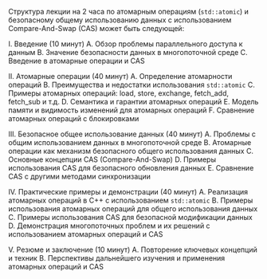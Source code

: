 Структура лекции на 2 часа по атомарным операциям (`std::atomic`) и безопасному общему использованию данных с использованием Compare-And-Swap (CAS) может быть следующей:

I. Введение (10 минут)
   A. Обзор проблемы параллельного доступа к данным
   B. Значение безопасности данных в многопоточной среде
   C. Введение в атомарные операции и CAS

II. Атомарные операции (40 минут)
    A. Определение атомарности операций
    B. Преимущества и недостатки использования `std::atomic`
    C. Примеры атомарных операций: load, store, exchange, fetch_add, fetch_sub и т.д.
    D. Семантика и гарантии атомарных операций
    E. Модель памяти и видимость изменений для атомарных операций
    F. Сравнение атомарных операций с блокировками

III. Безопасное общее использование данных (40 минут)
     A. Проблемы с общим использованием данных в многопоточной среде
     B. Атомарные операции как механизм безопасного общего использования данных
     C. Основные концепции CAS (Compare-And-Swap)
     D. Примеры использования CAS для безопасного обновления данных
     E. Сравнение CAS с другими методами синхронизации

IV. Практические примеры и демонстрации (40 минут)
    A. Реализация атомарных операций в C++ с использованием `std::atomic`
    B. Примеры использования атомарных операций для общего использования данных
    C. Примеры использования CAS для безопасной модификации данных
    D. Демонстрация многопоточных проблем и их решений с использованием атомарных операций и CAS

V. Резюме и заключение (10 минут)
   A. Повторение ключевых концепций и техник
   B. Перспективы дальнейшего изучения и применения атомарных операций и CAS
